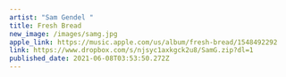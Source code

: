 ```yaml
---
artist: "Sam Gendel "
title: Fresh Bread
new_image: /images/samg.jpg
apple_link: https://music.apple.com/us/album/fresh-bread/1548492292
link: https://www.dropbox.com/s/njsyc1axkgck2u8/SamG.zip?dl=1
published_date: 2021-06-08T03:53:50.272Z
---
```


